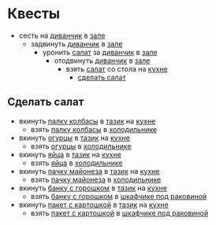 # Квесты

* сесть на [диванчик](./locations/hall/decors/couch.md) в [зале](./locations/hall/index.md)
  * задвинуть [диванчик](./locations/hall/decors/couch.md) в [зале](./locations/hall/index.md)
    * уронить [салат](./items/salad.md) за [диванчик](./locations/hall/decors/couch.md) в [зале](./locations/hall/index.md)
      * отодвинуть [диванчик](./locatio1ns/hall/decors/couch.md) в [зале](./locations/hall/index.md)
        * взять [салат](./items/salad.md) со стола на [кухне](./locations/kitchen/index.md)
          * [сделать салат](#сделать-салат)

## Сделать салат

* вкинуть [палку колбасы](./items/sausage.md) в [тазик](./locations/kitchen/decors/bowl.md) на [кухне](./locations/kitchen/index.md)
  * взять [палку колбасы](./items/sausage.md) в [холодильнике](./locations/kitchen/decors/fridge.md)
* вкинуть [огурцы](./items/cucumbers.md) в [тазик](./locations/kitchen/decors/bowl.md) на [кухне](./locations/kitchen/index.md)
  * взять [огурцы](./items/cucumbers.md) в [холодильнике](./locations/kitchen/decors/fridge.md)
* вкинуть [яйца](./items/eggs.md) в [тазик](./locations/kitchen/decors/bowl.md) на [кухне](./locations/kitchen/index.md)
  * взять [яйца](./items/eggs.md) в [холодильнике](./locations/kitchen/decors/fridge.md)
* вкинуть [пачку майонеза](./items/mayo.md) в [тазик](./locations/kitchen/decors/bowl.md) на [кухне](./locations/kitchen/index.md)
  * взять [пачку майонеза](./items/mayo.md) в [холодильнике](./locations/kitchen/decors/fridge.md)
* вкинуть [банку с горошком](./items/canned-peas.md) в [тазик](./locations/kitchen/decors/bowl.md) на [кухне](./locations/kitchen/index.md)
  * взять [банку с горошком](./items/canned-peas.md) в [шкафчике под раковиной](./locations/kitchen/decors/sink-cabinet.md)
* вкинуть [пакет с картошкой](./items/potato.md) в [тазик](./locations/kitchen/decors/bowl.md) на [кухне](./locations/kitchen/index.md)
  * взять [пакет с картошкой](./items/potato.md) в [шкафчике под раковиной](./locations/kitchen/decors/sink-cabinet.md)
